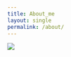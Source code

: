 ```yaml
---
title: About_me
layout: single
permalink: /about/
---
```


![](https://601chl.github.io/assets/images/portfolio_img/1.jpg)
